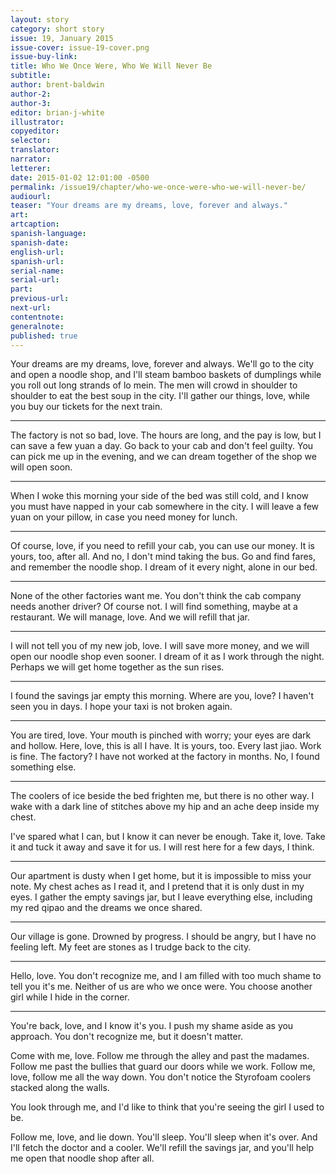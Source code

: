 ```yaml
---
layout: story
category: short story
issue: 19, January 2015
issue-cover: issue-19-cover.png
issue-buy-link:
title: Who We Once Were, Who We Will Never Be
subtitle:
author: brent-baldwin
author-2:
author-3:
editor: brian-j-white
illustrator:
copyeditor:
selector:
translator:
narrator:
letterer:
date: 2015-01-02 12:01:00 -0500
permalink: /issue19/chapter/who-we-once-were-who-we-will-never-be/
audiourl:
teaser: "Your dreams are my dreams, love, forever and always."
art:
artcaption:
spanish-language:
spanish-date:
english-url:
spanish-url:
serial-name:
serial-url:
part:
previous-url:
next-url:
contentnote:
generalnote:
published: true
---
```


Your dreams are my dreams, love, forever and always. We'll go to the city and open a noodle shop, and I'll steam bamboo baskets of dumplings while you roll out long strands of lo mein. The men will crowd in shoulder to shoulder to eat the best soup in the city. I'll gather our things, love, while you buy our tickets for the next train.

----

The factory is not so bad, love. The hours are long, and the pay is low, but I can save a few yuan a day. Go back to your cab and don't feel guilty. You can pick me up in the evening, and we can dream together of the shop we will open soon.

----

When I woke this morning your side of the bed was still cold, and I know you must have napped in your cab somewhere in the city. I will leave a few yuan on your pillow, in case you need money for lunch.

----

Of course, love, if you need to refill your cab, you can use our money. It is yours, too, after all. And no, I don't mind taking the bus. Go and find fares, and remember the noodle shop. I dream of it every night, alone in our bed.

----

None of the other factories want me. You don't think the cab company needs another driver? Of course not. I will find something, maybe at a restaurant. We will manage, love. And we will refill that jar.

----

I will not tell you of my new job, love. I will save more money, and we will open our noodle shop even sooner. I dream of it as I work through the night. Perhaps we will get home together as the sun rises.

----

I found the savings jar empty this morning. Where are you, love? I haven't seen you in days. I hope your taxi is not broken again.

----

You are tired, love. Your mouth is pinched with worry; your eyes are dark and hollow. Here, love, this is all I have. It is yours, too. Every last jiao. Work is fine. The factory? I have not worked at the factory in months. No, I found something else.

----

The coolers of ice beside the bed frighten me, but there is no other way. I wake with a dark line of stitches above my hip and an ache deep inside my chest.

I've spared what I can, but I know it can never be enough. Take it, love. Take it and tuck it away and save it for us. I will rest here for a few days, I think.

----

Our apartment is dusty when I get home, but it is impossible to miss your note. My chest aches as I read it, and I pretend that it is only dust in my eyes. I gather the empty savings jar, but I leave everything else, including my red qipao and the dreams we once shared.

----

Our village is gone. Drowned by progress. I should be angry, but I have no feeling left. My feet are stones as I trudge back to the city.

----

Hello, love. You don't recognize me, and I am filled with too much shame to tell you it's me. Neither of us are who we once were. You choose another girl while I hide in the corner.

----

You're back, love, and I know it's you. I push my shame aside as you approach. You don't recognize me, but it doesn't matter.

Come with me, love. Follow me through the alley and past the madames. Follow me past the bullies that guard our doors while we work. Follow me, love, follow me all the way down. You don't notice the Styrofoam coolers stacked along the walls.

You look through me, and I'd like to think that you're seeing the girl I used to be.

Follow me, love, and lie down. You'll sleep. You'll sleep when it's over. And I'll fetch the doctor and a cooler. We'll refill the savings jar, and you'll help me open that noodle shop after all.
